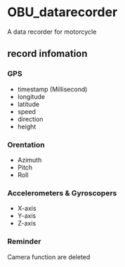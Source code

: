 # OBU_datarecorder  
A data recorder for motorcycle  
## record infomation  
### GPS  
- timestamp (Millisecond)  
- longitude  
- latitude  
- speed  
- direction  
- height  
### Orentation  
- Azimuth  
- Pitch  
- Roll  
### Accelerometers & Gyroscopers  
- X-axis  
- Y-axis  
- Z-axis  


### Reminder  
Camera function are deleted  